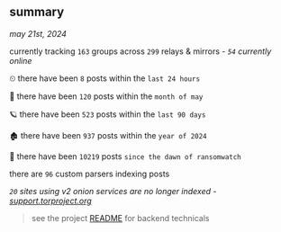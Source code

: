 
## summary
_may 21st, 2024_

currently tracking `163` groups across `299` relays & mirrors - _`54` currently online_

⏲ there have been `8` posts within the `last 24 hours`

🦈 there have been `120` posts within the `month of may`

🪐 there have been `523` posts within the `last 90 days`

🏚 there have been `937` posts within the `year of 2024`

🦕 there have been `10219` posts `since the dawn of ransomwatch`

there are `96` custom parsers indexing posts

_`20` sites using v2 onion services are no longer indexed - [support.torproject.org](https://support.torproject.org/onionservices/v2-deprecation/)_

> see the project [README](https://github.com/joshhighet/ransomwatch#ransomwatch--) for backend technicals
